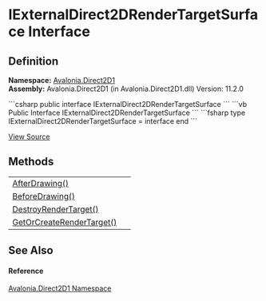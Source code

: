 # IExternalDirect2DRenderTargetSurface Interface




## Definition
**Namespace:** <a href="N_Avalonia_Direct2D1">Avalonia.Direct2D1</a>  
**Assembly:** Avalonia.Direct2D1 (in Avalonia.Direct2D1.dll) Version: 11.2.0

<Tabs groupId="api-code-preview">
<TabItem value="csharp" label="C#">
```csharp
public interface IExternalDirect2DRenderTargetSurface
```
</TabItem>
<TabItem value="vb" label="VB">
```vb
Public Interface IExternalDirect2DRenderTargetSurface
```
</TabItem>
<TabItem value="fsharp" label="F#">
```fsharp
type IExternalDirect2DRenderTargetSurface = interface end
```
</TabItem>
</Tabs>



<a href="https://github.com/AvaloniaUI/Avalonia/tree/master/src/Windows/Avalonia.Direct2D1/IExternalDirect2DRenderTargetSurface.cs" title="View the source code">View Source</a>



## Methods
<table>
<tr>
<td><a href="M_Avalonia_Direct2D1_IExternalDirect2DRenderTargetSurface_AfterDrawing">AfterDrawing()</a></td>
<td> </td>
</tr>
<tr>
<td><a href="M_Avalonia_Direct2D1_IExternalDirect2DRenderTargetSurface_BeforeDrawing">BeforeDrawing()</a></td>
<td> </td>
</tr>
<tr>
<td><a href="M_Avalonia_Direct2D1_IExternalDirect2DRenderTargetSurface_DestroyRenderTarget">DestroyRenderTarget()</a></td>
<td> </td>
</tr>
<tr>
<td><a href="M_Avalonia_Direct2D1_IExternalDirect2DRenderTargetSurface_GetOrCreateRenderTarget">GetOrCreateRenderTarget()</a></td>
<td> </td>
</tr>
</table>

## See Also


#### Reference
<a href="N_Avalonia_Direct2D1">Avalonia.Direct2D1 Namespace</a>  
